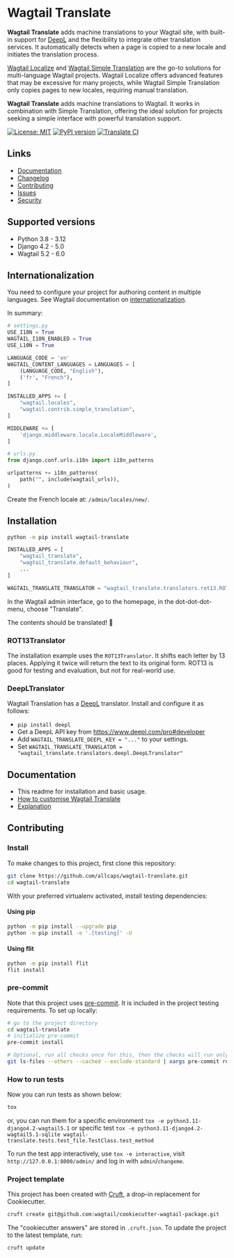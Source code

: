 # Wagtail Translate

**Wagtail Translate** adds machine translations to your Wagtail site, with built-in support for [DeepL](https://www.deepl.com) and the flexibility to integrate other translation services.
It automatically detects when a page is copied to a new locale and initiates the translation process.

[Wagtail Localize](https://wagtail-localize.org/) and [Wagtail Simple Translation](https://docs.wagtail.org/en/stable/reference/contrib/simple_translation.html) are the go-to solutions for multi-language Wagtail projects.
Wagtail Localize offers advanced features that may be excessive for many projects, while Wagtail Simple Translation only copies pages to new locales, requiring manual translation.

**Wagtail Translate** adds machine translations to Wagtail.
It works in combination with Simple Translation, offering the ideal solution for projects seeking a simple interface with powerful translation support.

[![License: MIT](https://img.shields.io/badge/License-MIT-blue.svg)](https://opensource.org/licenses/MIT)
[![PyPI version](https://badge.fury.io/py/wagtail-translate.svg)](https://badge.fury.io/py/wagtail-translate)
[![Translate CI](https://github.com/allcaps/wagtail-translate/actions/workflows/test.yml/badge.svg)](https://github.com/allcaps/wagtail-translate/actions/workflows/test.yml)

## Links

- [Documentation](https://github.com/allcaps/wagtail-translate/blob/main/README.md)
- [Changelog](https://github.com/allcaps/wagtail-translate/blob/main/CHANGELOG.md)
- [Contributing](https://github.com/allcaps/wagtail-translate/blob/main/CONTRIBUTING.md)
- [Issues](https://github.com/allcaps/wagtail-translate/issues)
- [Security](https://github.com/allcaps/wagtail-translate/security)

## Supported versions

- Python 3.8 - 3.12
- Django 4.2 - 5.0
- Wagtail 5.2 - 6.0

## Internationalization

You need to configure your project for authoring content in multiple languages.
See Wagtail documentation on [internationalization](https://docs.wagtail.org/en/stable/advanced_topics/i18n.html).

In summary:

```python
# settings.py
USE_I18N = True
WAGTAIL_I18N_ENABLED = True
USE_L10N = True

LANGUAGE_CODE = 'en'
WAGTAIL_CONTENT_LANGUAGES = LANGUAGES = [
    (LANGUAGE_CODE, "English"),
    ('fr', "French"),
]

INSTALLED_APPS += [
    "wagtail.locales",
    "wagtail.contrib.simple_translation",
]

MIDDLEWARE += [
    'django.middleware.locale.LocaleMiddleware',
]

# urls.py
from django.conf.urls.i18n import i18n_patterns

urlpatterns += i18n_patterns(
    path("", include(wagtail_urls)),
)
```

Create the French locale at: `/admin/locales/new/`.


## Installation

```sh
python -m pip install wagtail-translate
```

``` python
INSTALLED_APPS = [
    "wagtail_translate",
    "wagtail_translate.default_behaviour",
    ...
]

WAGTAIL_TRANSLATE_TRANSLATOR = "wagtail_translate.translators.rot13.ROT13Translator"
```


In the Wagtail admin interface, go to the homepage, in the dot-dot-dot-menu, choose "Translate".

The contents should be translated! 🥳

### ROT13Translator

The installation example uses the `ROT13Translator`. It shifts each letter by 13 places.
Applying it twice will return the text to its original form.
ROT13 is good for testing and evaluation, but not for real-world use.

### DeepLTranslator

Wagtail Translation has a [DeepL](https://www.deepl.com) translator.
Install and configure it as follows:

- `pip install deepl`
- Get a DeepL API key from https://www.deepl.com/pro#developer
- Add `WAGTAIL_TRANSLATE_DEEPL_KEY = "..."` to your settings.
- Set `WAGTAIL_TRANSLATE_TRANSLATOR = "wagtail_translate.translators.deepl.DeepLTranslator"`

## Documentation

- This readme for installation and basic usage.
- [How to customise Wagtail Translate](https://github.com/allcaps/wagtail-translate/tree/main/docs/customise_wagtail_translate.md)
- [Explanation](https://github.com/allcaps/wagtail-translate/tree/main/docs/explanation.md)

## Contributing

### Install

To make changes to this project, first clone this repository:

```sh
git clone https://github.com/allcaps/wagtail-translate.git
cd wagtail-translate
```

With your preferred virtualenv activated, install testing dependencies:

#### Using pip

```sh
python -m pip install --upgrade pip
python -m pip install -e '.[testing]' -U
```

#### Using flit

```sh
python -m pip install flit
flit install
```

### pre-commit

Note that this project uses [pre-commit](https://github.com/pre-commit/pre-commit).
It is included in the project testing requirements. To set up locally:

```sh
# go to the project directory
cd wagtail-translate
# initialize pre-commit
pre-commit install

# Optional, run all checks once for this, then the checks will run only on the changed files
git ls-files --others --cached --exclude-standard | xargs pre-commit run --files
```

### How to run tests

Now you can run tests as shown below:

```sh
tox
```

or, you can run them for a specific environment `tox -e python3.11-django4.2-wagtail5.1` or specific test
`tox -e python3.11-django4.2-wagtail5.1-sqlite wagtail-translate.tests.test_file.TestClass.test_method`

To run the test app interactively, use `tox -e interactive`, visit `http://127.0.0.1:8000/admin/` and log in with `admin`/`changeme`.

### Project template

This project has been created with [Cruft](https://pypi.org/project/cruft/), a drop-in replacement for Cookiecutter.

```sh
cruft create git@github.com:wagtail/cookiecutter-wagtail-package.git
```

The "cookiecutter answers" are stored in `.cruft.json`. To update the project to the latest template, run:

```sh
cruft update
```
